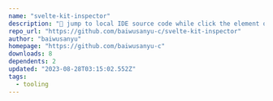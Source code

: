 ```yaml
---
name: "svelte-kit-inspector"
description: "🧩 jump to local IDE source code while click the element of browser automatically."
repo_url: "https://github.com/baiwusanyu-c/svelte-kit-inspector"
author: "baiwusanyu"
homepage: "https://github.com/baiwusanyu-c"
downloads: 8
dependents: 2
updated: "2023-08-28T03:15:02.552Z"
tags: 
  - tooling
---
```

